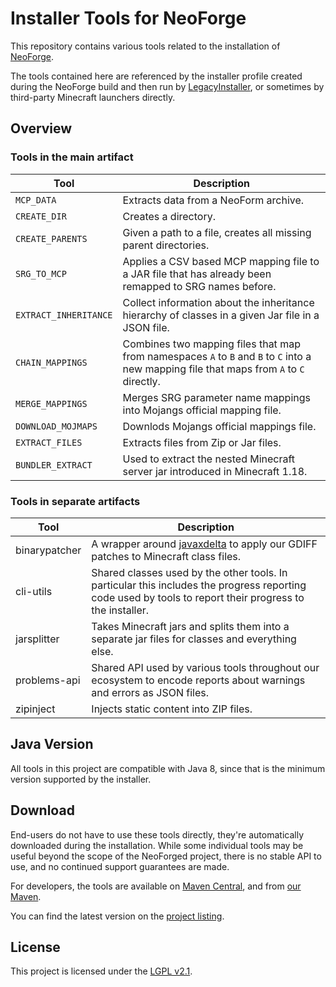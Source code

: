 # Installer Tools for NeoForge

This repository contains various tools related to the installation of [NeoForge](https://github.com/neoforged/NeoForge).

The tools contained here are referenced by the installer profile created during the NeoForge build and then run
by [LegacyInstaller](https://github.com/neoforged/LegacyInstaller), or sometimes by third-party Minecraft launchers
directly.

## Overview

### Tools in the main artifact

| Tool                  | Description                                                                                                                               |
|-----------------------|-------------------------------------------------------------------------------------------------------------------------------------------|
| `MCP_DATA`            | Extracts data from a NeoForm archive.                                                                                                     |
| `CREATE_DIR`          | Creates a directory.                                                                                                                      |
| `CREATE_PARENTS`      | Given a path to a file, creates all missing parent directories.                                                                           |
| `SRG_TO_MCP`          | Applies a CSV based MCP mapping file to a JAR file that has already been remapped to SRG names before.                                    |
| `EXTRACT_INHERITANCE` | Collect information about the inheritance hierarchy of classes in a given Jar file in a JSON file.                                        |
| `CHAIN_MAPPINGS`      | Combines two mapping files that map from namespaces `A` to `B` and `B` to `C` into a new mapping file that maps from `A` to `C` directly. |
| `MERGE_MAPPINGS`      | Merges SRG parameter name mappings into Mojangs official mapping file.                                                                    |
| `DOWNLOAD_MOJMAPS`    | Downlods Mojangs official mappings file.                                                                                                  |
| `EXTRACT_FILES`       | Extracts files from Zip or Jar files.                                                                                                     |                                                                                                    
| `BUNDLER_EXTRACT`     | Used to extract the nested Minecraft server jar introduced in Minecraft 1.18.                                                             |

### Tools in separate artifacts

| Tool          | Description                                                                                                                                              |
|---------------|----------------------------------------------------------------------------------------------------------------------------------------------------------|
| binarypatcher | A wrapper around [javaxdelta](https://javaxdelta.sourceforge.net/) to apply our GDIFF patches to Minecraft class files.                                  |
| cli-utils     | Shared classes used by the other tools. In particular this includes the progress reporting code used by tools to report their progress to the installer. |
| jarsplitter   | Takes Minecraft jars and splits them into a separate jar files for classes and everything else.                                                          |
| problems-api  | Shared API used by various tools throughout our ecosystem to encode reports about warnings and errors as JSON files.                                     |
| zipinject     | Injects static content into ZIP files.                                                                                                                   |

## Java Version

All tools in this project are compatible with Java 8, since that is the minimum version supported by the installer.

## Download

End-users do not have to use these tools directly, they're automatically downloaded during the installation.
While some individual tools may be useful beyond the scope of the NeoForged project, there is no stable API to use,
and no continued support guarantees are made.

For developers, the tools are available
on [Maven Central](https://central.sonatype.com/namespace/net.neoforged.installertools),
and from [our Maven](https://maven.neoforged.net/).

You can find the latest version on the [project listing](https://projects.neoforged.net/neoforged/installertools).

## License

This project is licensed under the [LGPL v2.1](./LICENSE).
